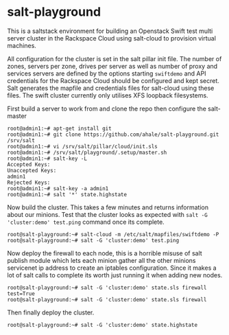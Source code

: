 salt-playground
===============

This is a saltstack environment for building an Openstack Swift test multi server cluster in the Rackspace Cloud using salt-cloud to provision virtual machines. 

All configuration for the cluster is set in the salt pillar init file. The number of zones, servers per zone, drives per server as well as number of proxy and services servers are defined by the options starting `swiftdemo` and API credentials for the Rackspace Cloud should be configured and kept secret. Salt generates the mapfile and credentials files for salt-cloud using these files. The swift cluster currently only utilises XFS loopback filesystems.

First build a server to work from and clone the repo then configure the salt-master

    root@admin1:~# apt-get install git
    root@admin1:~# git clone https://github.com/ahale/salt-playground.git /srv/salt
    root@admin1:~# vi /srv/salt/pillar/cloud/init.sls
    root@admin1:~# /srv/salt/playground/.setup/master.sh
    root@admin1:~# salt-key -L
    Accepted Keys:
    Unaccepted Keys:
    admin1
    Rejected Keys:
    root@admin1:~# salt-key -a admin1
    root@admin1:~# salt '*' state.highstate

Now build the cluster. This takes a few minutes and returns information about our minions. Test that the cluster looks as expected with `salt -G 'cluster:demo' test.ping` command once its complete.

    root@salt-playground:~# salt-cloud -m /etc/salt/mapfiles/swiftdemo -P
    root@salt-playground:~# salt -G 'cluster:demo' test.ping

Now deploy the firewall to each node, this is a horrible misuse of salt publish module which lets each minion gather all the other minions servicenet ip address to create an iptables configuration. Since it makes a lot of salt calls to complete its worth just running it when adding new nodes.

    root@salt-playground:~# salt -G 'cluster:demo' state.sls firewall test=True
    root@salt-playground:~# salt -G 'cluster:demo' state.sls firewall

Then finally deploy the cluster.

    root@salt-playground:~# salt -G 'cluster:demo' state.highstate

